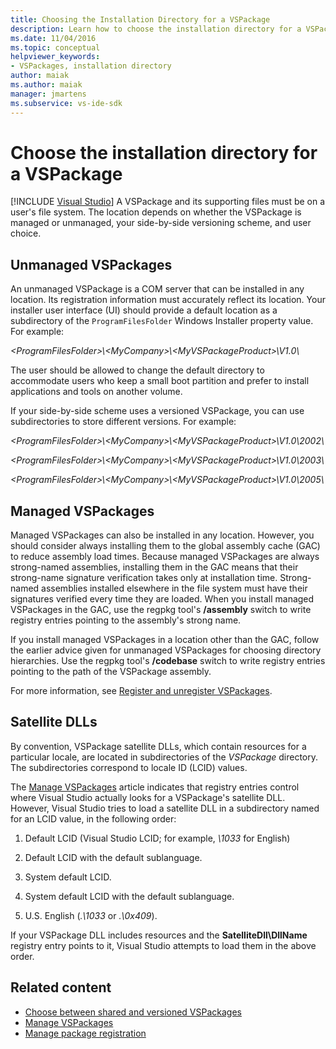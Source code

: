 ```yaml
---
title: Choosing the Installation Directory for a VSPackage
description: Learn how to choose the installation directory for a VSPackage and its supporting files, by using factors such as whether it is managed or unmanaged.
ms.date: 11/04/2016
ms.topic: conceptual
helpviewer_keywords:
- VSPackages, installation directory
author: maiak
ms.author: maiak
manager: jmartens
ms.subservice: vs-ide-sdk
---
```

# Choose the installation directory for a VSPackage

 [!INCLUDE [Visual Studio](~/includes/applies-to-version/vs-windows-only.md)]
A VSPackage and its supporting files must be on a user's file system. The location depends on whether the VSPackage is managed or unmanaged, your side-by-side versioning scheme, and user choice.

## Unmanaged VSPackages
 An unmanaged VSPackage is a COM server that can be installed in any location. Its registration information must accurately reflect its location. Your installer user interface (UI) should provide a default location as a subdirectory of the `ProgramFilesFolder` Windows Installer property value. For example:

*&lt;ProgramFilesFolder&gt;\\&lt;MyCompany&gt;\\&lt;MyVSPackageProduct&gt;\V1.0\\*

 The user should be allowed to change the default directory to accommodate users who keep a small boot partition and prefer to install applications and tools on another volume.

 If your side-by-side scheme uses a versioned VSPackage, you can use subdirectories to store different versions. For example:

 *&lt;ProgramFilesFolder&gt;\\&lt;MyCompany&gt;\\&lt;MyVSPackageProduct&gt;\\V1.0\\2002\\*

 *&lt;ProgramFilesFolder&gt;\\&lt;MyCompany&gt;\\&lt;MyVSPackageProduct&gt;\\V1.0\\2003\\*

 *&lt;ProgramFilesFolder&gt;\\&lt;MyCompany&gt;\\&lt;MyVSPackageProduct&gt;\\V1.0\\2005\\*

## Managed VSPackages
 Managed VSPackages can also be installed in any location. However, you should consider always installing them to the global assembly cache (GAC) to reduce assembly load times. Because managed VSPackages are always strong-named assemblies, installing them in the GAC means that their strong-name signature verification takes only at installation time. Strong-named assemblies installed elsewhere in the file system must have their signatures verified every time they are loaded. When you install managed VSPackages in the GAC, use the regpkg tool's **/assembly** switch to write registry entries pointing to the assembly's strong name.

 If you install managed VSPackages in a location other than the GAC, follow the earlier advice given for unmanaged VSPackages for choosing directory hierarchies. Use the regpkg tool's **/codebase** switch to write registry entries pointing to the path of the VSPackage assembly.

 For more information, see [Register and unregister VSPackages](../../extensibility/registering-and-unregistering-vspackages.md).

## Satellite DLLs
 By convention, VSPackage satellite DLLs, which contain resources for a particular locale, are located in subdirectories of the *VSPackage* directory. The subdirectories correspond to locale ID (LCID) values.

 The [Manage VSPackages](../../extensibility/managing-vspackages.md) article indicates that registry entries control where Visual Studio actually looks for a VSPackage's satellite DLL. However, Visual Studio tries to load a satellite DLL in a subdirectory named for an LCID value, in the following order:

1. Default LCID (Visual Studio LCID; for example, *\1033* for English)

2. Default LCID with the default sublanguage.

3. System default LCID.

4. System default LCID with the default sublanguage.

5. U.S. English (*.\1033* or *.\0x409*).

If your VSPackage DLL includes resources and the **SatelliteDll\DllName** registry entry points to it, Visual Studio attempts to load them in the above order.

## Related content
- [Choose between shared and versioned VSPackages](../../extensibility/choosing-between-shared-and-versioned-vspackages.md)
- [Manage VSPackages](../../extensibility/managing-vspackages.md)
- [Manage package registration](/previous-versions/bb166783(v=vs.100))